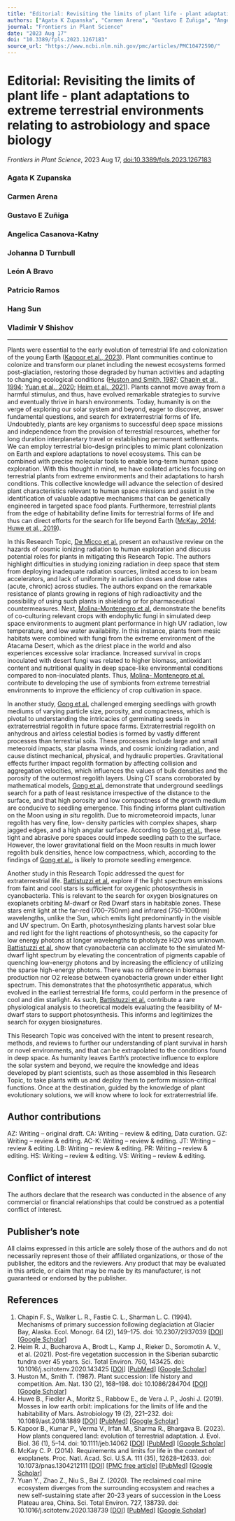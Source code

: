 ```yaml
---
title: "Editorial: Revisiting the limits of plant life - plant adaptations to extreme terrestrial environments relating to astrobiology and space biology"
authors: ["Agata K Zupanska", "Carmen Arena", "Gustavo E Zuñiga", "Angelica Casanova-Katny", "Johanna D Turnbull", "León A Bravo", "Patricio Ramos", "Hang Sun", "Vladimir V Shishov"]
journal: "Frontiers in Plant Science"
date: "2023 Aug 17"
doi: "10.3389/fpls.2023.1267183"
source_url: "https://www.ncbi.nlm.nih.gov/pmc/articles/PMC10472590/"
---
```


# Editorial: Revisiting the limits of plant life - plant adaptations to extreme terrestrial environments relating to astrobiology and space biology

*Frontiers in Plant Science*, 2023 Aug 17, [doi:10.3389/fpls.2023.1267183](https://doi.org/10.3389/fpls.2023.1267183)

### Agata K Zupanska
### Carmen Arena
### Gustavo E Zuñiga
### Angelica Casanova-Katny
### Johanna D Turnbull
### León A Bravo
### Patricio Ramos
### Hang Sun
### Vladimir V Shishov

* * *

Plants were essential to the early evolution of terrestrial life and colonization of the young Earth ([Kapoor et al., 2023](#B5)). Plant communities continue to colonize and transform our planet including the newest ecosystems formed post-glaciation, restoring those degraded by human activities and adapting to changing ecological conditions ([Huston and Smith, 1987](#B3); [Chapin et al., 1994](#B1); [Yuan et al., 2020](#B7); [Heim et al., 2021](#B2)). Plants cannot move away from a harmful stimulus, and thus, have evolved remarkable strategies to survive and eventually thrive in harsh environments. Today, humanity is on the verge of exploring our solar system and beyond, eager to discover, answer fundamental questions, and search for extraterrestrial forms of life. Undoubtedly, plants are key organisms to successful deep space missions and independence from the provision of terrestrial resources, whether for long duration interplanetary travel or establishing permanent settlements. We can employ terrestrial bio-design principles to mimic plant colonization on Earth and explore adaptations to novel ecosystems. This can be combined with precise molecular tools to enable long-term human space exploration. With this thought in mind, we have collated articles focusing on terrestrial plants from extreme environments and their adaptations to harsh conditions. This collective knowledge will advance the selection of desired plant characteristics relevant to human space missions and assist in the identification of valuable adaptive mechanisms that can be genetically engineered in targeted space food plants. Furthermore, terrestrial plants from the edge of habitability define limits for terrestrial forms of life and thus can direct efforts for the search for life beyond Earth ([McKay, 2014](#B6); [Huwe et al., 2019](#B4)).

In this Research Topic, [De Micco et al.](https://doi.org/10.3389/fpls.2022.1001158) present an exhaustive review on the hazards of cosmic ionizing radiation to human exploration and discuss potential roles for plants in mitigating this Research Topic. The authors highlight difficulties in studying ionizing radiation in deep space that stem from deploying inadequate radiation sources, limited access to ion beam accelerators, and lack of uniformity in radiation doses and dose rates (acute, chronic) across studies. The authors expand on the remarkable resistance of plants growing in regions of high radioactivity and the possibility of using such plants in shielding or for pharmaceutical countermeasures. Next, [Molina-Montenegro et al.](https://doi.org/10.3389/fpls.2023.1139704) demonstrate the benefits of co-culturing relevant crops with endophytic fungi in simulated deep space environments to augment plant performance in high UV radiation, low temperature, and low water availability. In this instance, plants from mesic habitats were combined with fungi from the extreme environment of the Atacama Desert, which as the driest place in the world and also experiences excessive solar irradiance. Increased survival in crops inoculated with desert fungi was related to higher biomass, antioxidant content and nutritional quality in deep space-like environmental conditions compared to non-inoculated plants. Thus, [Molina- Montenegro et al.](https://doi.org/10.3389/fpls.2023.1139704) contribute to developing the use of symbionts from extreme terrestrial environments to improve the efficiency of crop cultivation in space.

In another study, [Gong et al.](https://doi.org/10.3389/fpls.2023.1110521) challenged emerging seedlings with growth mediums of varying particle size, porosity, and compactness, which is pivotal to understanding the intricacies of germinating seeds in extraterrestrial regolith in future space farms. Extraterrestrial regolith on anhydrous and airless celestial bodies is formed by vastly different processes than terrestrial soils. These processes include large and small meteoroid impacts, star plasma winds, and cosmic ionizing radiation, and cause distinct mechanical, physical, and hydraulic properties. Gravitational effects further impact regolith formation by affecting collision and aggregation velocities, which influences the values of bulk densities and the porosity of the outermost regolith layers. Using CT scans corroborated by mathematical models, [Gong et al.](https://doi.org/10.3389/fpls.2023.1110521) demonstrate that underground seedlings search for a path of least resistance irrespective of the distance to the surface, and that high porosity and low compactness of the growth medium are conducive to seedling emergence. This finding informs plant cultivation on the Moon using _in situ_ regolith. Due to micrometeoroid impacts, lunar regolith has very fine, low- density particles with complex shapes, sharp jagged edges, and a high angular surface. According to [Gong et al.](https://doi.org/10.3389/fpls.2023.1110521), these tight and abrasive pore spaces could impede seedling path to the surface. However, the lower gravitational field on the Moon results in much lower regolith bulk densities, hence low compactness, which, according to the findings of [Gong et al.](https://doi.org/10.3389/fpls.2023.1110521), is likely to promote seedling emergence.

Another study in this Research Topic addressed the quest for extraterrestrial life. [Battistuzzi et al.](https://doi.org/10.3389/fpls.2023.1070359) explore if the light spectrum emissions from faint and cool stars is sufficient for oxygenic photosynthesis in cyanobacteria. This is relevant to the search for oxygen biosignatures on exoplanets orbiting M-dwarf or Red Dwarf stars in habitable zones. These stars emit light at the far-red (700–750nm) and infrared (750–1000nm) wavelengths, unlike the Sun, which emits light predominantly in the visible and UV spectrum. On Earth, photosynthesizing plants harvest solar blue and red light for the light reactions of photosynthesis, so the capacity for low energy photons at longer wavelengths to photolyze H2O was unknown. [Battistuzzi et al.](https://doi.org/10.3389/fpls.2023.1070359) show that cyanobacteria can acclimate to the simulated M-dwarf light spectrum by elevating the concentration of pigments capable of quenching low-energy photons and by increasing the efficiency of utilizing the sparse high-energy photons. There was no difference in biomass production nor O2 release between cyanobacteria grown under either light spectrum. This demonstrates that the photosynthetic apparatus, which evolved in the earliest terrestrial life forms, could perform in the presence of cool and dim starlight. As such, [Battistuzzi et al.](https://doi.org/10.3389/fpls.2023.1070359) contribute a rare physiological analysis to theoretical models evaluating the feasibility of M-dwarf stars to support photosynthesis. This informs and legitimizes the search for oxygen biosignatures.

This Research Topic was conceived with the intent to present research, methods, and reviews to further our understanding of plant survival in harsh or novel environments, and that can be extrapolated to the conditions found in deep space. As humanity leaves Earth’s protective influence to explore the solar system and beyond, we require the knowledge and ideas developed by plant scientists, such as those assembled in this Research Topic, to take plants with us and deploy them to perform mission-critical functions. Once at the destination, guided by the knowledge of plant evolutionary solutions, we will know where to look for extraterrestrial life.

## Author contributions

AZ: Writing – original draft. CA: Writing – review & editing, Data curation. GZ: Writing – review & editing. AC-K: Writing – review & editing. JT: Writing – review & editing. LB: Writing – review & editing. PR: Writing – review & editing. HS: Writing – review & editing. VS: Writing – review & editing.

## Conflict of interest

The authors declare that the research was conducted in the absence of any commercial or financial relationships that could be construed as a potential conflict of interest.

## Publisher’s note

All claims expressed in this article are solely those of the authors and do not necessarily represent those of their affiliated organizations, or those of the publisher, the editors and the reviewers. Any product that may be evaluated in this article, or claim that may be made by its manufacturer, is not guaranteed or endorsed by the publisher.

## References

1.  Chapin F. S., Walker L. R., Fastie C. L., Sharman L. C. (1994). Mechanisms of primary succession following deglaciation at Glacier Bay, Alaska. Ecol. Monogr. 64 (2), 149–175. doi: 10.2307/2937039 \[[DOI](https://doi.org/10.2307/2937039)\] \[[Google Scholar](https://scholar.google.com/scholar_lookup?journal=Ecol.%20Monogr.&title=Mechanisms%20of%20primary%20succession%20following%20deglaciation%20at%20Glacier%20Bay,%20Alaska&author=F.%20S.%20Chapin&author=L.%20R.%20Walker&author=C.%20L.%20Fastie&author=L.%20C.%20Sharman&volume=64&issue=2&publication_year=1994&pages=149-175&doi=10.2307/2937039&)\]
2.  Heim R. J., Bucharova A., Brodt L., Kamp J., Rieker D., Soromotin A. V., et al. (2021). Post-fire vegetation succession in the Siberian subarctic tundra over 45 years. Sci. Total Environ. 760, 143425. doi: 10.1016/j.scitotenv.2020.143425 \[[DOI](https://doi.org/10.1016/j.scitotenv.2020.143425)\] \[[PubMed](https://pubmed.ncbi.nlm.nih.gov/33172629/)\] \[[Google Scholar](https://scholar.google.com/scholar_lookup?journal=Sci.%20Total%20Environ.&title=Post-fire%20vegetation%20succession%20in%20the%20Siberian%20subarctic%20tundra%20over%2045%20years&author=R.%20J.%20Heim&author=A.%20Bucharova&author=L.%20Brodt&author=J.%20Kamp&author=D.%20Rieker&volume=760&publication_year=2021&pages=143425&pmid=33172629&doi=10.1016/j.scitotenv.2020.143425&)\]
3.  Huston M., Smith T. (1987). Plant succession: life history and competition. Am. Nat. 130 (2), 168–198. doi: 10.1086/284704 \[[DOI](https://doi.org/10.1086/284704)\] \[[Google Scholar](https://scholar.google.com/scholar_lookup?journal=Am.%20Nat.&title=Plant%20succession:%20life%20history%20and%20competition&author=M.%20Huston&author=T.%20Smith&volume=130&issue=2&publication_year=1987&pages=168-198&doi=10.1086/284704&)\]
4.  Huwe B., Fiedler A., Moritz S., Rabbow E., de Vera J. P., Joshi J. (2019). Mosses in low earth orbit: implications for the limits of life and the habitability of Mars. Astrobiology 19 (2), 221–232. doi: 10.1089/ast.2018.1889 \[[DOI](https://doi.org/10.1089/ast.2018.1889)\] \[[PubMed](https://pubmed.ncbi.nlm.nih.gov/30742499/)\] \[[Google Scholar](https://scholar.google.com/scholar_lookup?journal=Astrobiology&title=Mosses%20in%20low%20earth%20orbit:%20implications%20for%20the%20limits%20of%20life%20and%20the%20habitability%20of%20Mars&author=B.%20Huwe&author=A.%20Fiedler&author=S.%20Moritz&author=E.%20Rabbow&author=J.%20P.%20de%20Vera&volume=19&issue=2&publication_year=2019&pages=221-232&pmid=30742499&doi=10.1089/ast.2018.1889&)\]
5.  Kapoor B., Kumar P., Verma V., Irfan M., Sharma R., Bhargava B. (2023). How plants conquered land: evolution of terrestrial adaptation. J. Evol. Biol. 36 (1), 5–14. doi: 10.1111/jeb.14062 \[[DOI](https://doi.org/10.1111/jeb.14062)\] \[[PubMed](https://pubmed.ncbi.nlm.nih.gov/36083189/)\] \[[Google Scholar](https://scholar.google.com/scholar_lookup?journal=J.%20Evol.%20Biol.&title=How%20plants%20conquered%20land:%20evolution%20of%20terrestrial%20adaptation&author=B.%20Kapoor&author=P.%20Kumar&author=V.%20Verma&author=M.%20Irfan&author=R.%20Sharma&volume=36&issue=1&publication_year=2023&pages=5-14&pmid=36083189&doi=10.1111/jeb.14062&)\]
6.  McKay C. P. (2014). Requirements and limits for life in the context of exoplanets. Proc. Natl. Acad. Sci. U.S.A. 111 (35), 12628–12633. doi: 10.1073/pnas.1304212111 \[[DOI](https://doi.org/10.1073/pnas.1304212111)\] \[[PMC free article](https://www.ncbi.nlm.nih.gov/articles/PMC4156692/)\] \[[PubMed](https://pubmed.ncbi.nlm.nih.gov/24927538/)\] \[[Google Scholar](https://scholar.google.com/scholar_lookup?journal=Proc.%20Natl.%20Acad.%20Sci.%20U.S.A.&title=Requirements%20and%20limits%20for%20life%20in%20the%20context%20of%20exoplanets&author=C.%20P.%20McKay&volume=111&issue=35&publication_year=2014&pages=12628-12633&pmid=24927538&doi=10.1073/pnas.1304212111&)\]
7.  Yuan Y., Zhao Z., Niu S., Bai Z. (2020). The reclaimed coal mine ecosystem diverges from the surrounding ecosystem and reaches a new self-sustaining state after 20-23 years of succession in the Loess Plateau area, China. Sci. Total Environ. 727, 138739. doi: 10.1016/j.scitotenv.2020.138739 \[[DOI](https://doi.org/10.1016/j.scitotenv.2020.138739)\] \[[PubMed](https://pubmed.ncbi.nlm.nih.gov/32498192/)\] \[[Google Scholar](https://scholar.google.com/scholar_lookup?journal=Sci.%20Total%20Environ.&title=The%20reclaimed%20coal%20mine%20ecosystem%20diverges%20from%20the%20surrounding%20ecosystem%20and%20reaches%20a%20new%20self-sustaining%20state%20after%2020-23%20years%20of%20succession%20in%20the%20Loess%20Plateau%20area,%20China&author=Y.%20Yuan&author=Z.%20Zhao&author=S.%20Niu&author=Z.%20Bai&volume=727&publication_year=2020&pages=138739&pmid=32498192&doi=10.1016/j.scitotenv.2020.138739&)\]